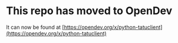# This repo has moved to OpenDev

It can now be found at [https://opendev.org/x/python-tatuclient](https://opendev.org/x/python-tatuclient)
